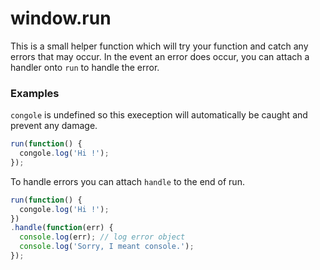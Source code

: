 # window.run

This is a small helper function which will try your function and catch any errors that may occur. In the event an error does occur, you can attach a handler onto ``run`` to handle the error.

### Examples

``congole`` is undefined so this exeception will automatically be caught and prevent any damage.
```javascript
run(function() {
  congole.log('Hi !');
});
```

To handle errors you can attach ``handle`` to the end of run.
```javascript
run(function() {
  congole.log('Hi !');
})
.handle(function(err) {
  console.log(err); // log error object
  console.log('Sorry, I meant console.');
});
```
